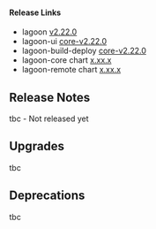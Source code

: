 #### Release Links
* lagoon [v2.22.0](https://github.com/uselagoon/lagoon/releases/tag/v2.22.0)
* lagoon-ui [core-v2.22.0](https://github.com/uselagoon/lagoon-ui/releases/tag/core-v2.22.0)
* lagoon-build-deploy [core-v2.22.0](https://github.com/uselagoon/build-deploy-tool/releases/tag/core-v2.22.0)
* lagoon-core chart [x.xx.x](https://github.com/uselagoon/lagoon-charts/releases/tag/lagoon-core-x.xx.0)
* lagoon-remote chart [x.xx.x](https://github.com/uselagoon/lagoon-charts/releases/tag/lagoon-remote-x.xx.x)

## Release Notes

tbc - Not released yet

## Upgrades

tbc

## Deprecations

tbc
